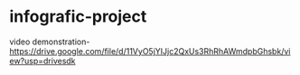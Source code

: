 # infografic-project
video demonstration-https://drive.google.com/file/d/11VyO5jYIJjc2QxUs3RhRhAWmdpbGhsbk/view?usp=drivesdk
